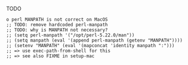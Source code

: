 TODO

    o perl MANPATH is not correct on MacOS
    ;; TODO: remove hardcoded perl-manpath
    ;; TODO: why is MANPATH not necessary?
    ;; (setq perl-manpath '("/opt/perl-5.22.0/man"))
    ;; (setq manpath (eval '(append perl-manpath (getenv "MANPATH"))))
    ;; (setenv "MANPATH" (eval '(mapconcat 'identity manpath ":")))
    ;; => use exec-path-from-shell for this
    ;; => see also FIXME in setup-mac
